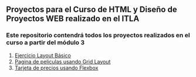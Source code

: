 ## Proyectos para el Curso de HTML y Diseño de Proyectos WEB realizado en el ITLA

### Este repositorio contendrá todos los proyectos realizados en el curso a partir del módulo 3

1. [Ejercicio Layout Básico](./Ejercicio%20Layout%20Básico/index.html)
2. [Pagina de peliculas usando Grid Layout](./PeliculasWeb/index.html)
3. [Tarjeta de precios usando Flexbox](./Tarjeta%20de%20precios%20usando%20Flexbox/index.html)

